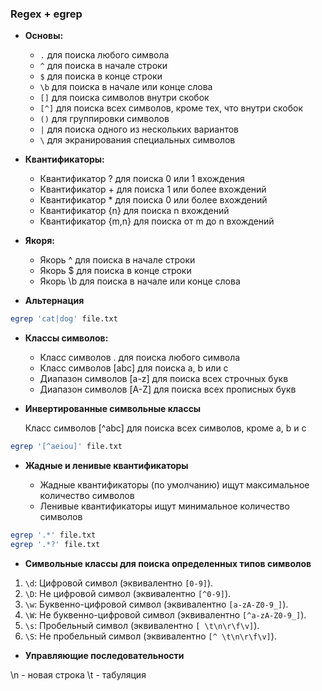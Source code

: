 ### Regex + egrep

-   **Основы:**

    -   `.` для поиска любого символа
    -   `^` для поиска в начале строки
    -   `$` для поиска в конце строки
    -   `\b` для поиска в начале или конце слова
    -   `[]` для поиска символов внутри скобок
    -   `[^]` для поиска всех символов, кроме тех, что внутри скобок
    -   `()` для группировки символов
    -   `|` для поиска одного из нескольких вариантов
    -   `\` для экранирования специальных символов

-   **Квантификаторы:**

    -   Квантификатор ? для поиска 0 или 1 вхождения
    -   Квантификатор + для поиска 1 или более вхождений
    -   Квантификатор \* для поиска 0 или более вхождений
    -   Квантификатор {n} для поиска n вхождений
    -   Квантификатор {m,n} для поиска от m до n вхождений

-   **Якоря:**

    -   Якорь ^ для поиска в начале строки
    -   Якорь $ для поиска в конце строки
    -   Якорь \b для поиска в начале или конце слова

-   **Альтернация**

```bash
egrep 'cat|dog' file.txt
```

-   **Классы символов:**

    -   Класс символов . для поиска любого символа
    -   Класс символов [abc] для поиска a, b или c
    -   Диапазон символов [a-z] для поиска всех строчных букв
    -   Диапазон символов [A-Z] для поиска всех прописных букв

-   **Инвертированные символьные классы**

    Класс символов [^abc] для поиска всех символов, кроме a, b и c

```bash
egrep '[^aeiou]' file.txt
```

-   **Жадные и ленивые квантификаторы**

    -   Жадные квантификаторы (по умолчанию) ищут максимальное количество символов
    -   Ленивые квантификаторы ищут минимальное количество символов

```bash
egrep '.*' file.txt
egrep '.*?' file.txt
```

-   **Символьные классы для поиска определенных типов символов**

1. `\d`: Цифровой символ (эквивалентно `[0-9]`).
2. `\D`: Не цифровой символ (эквивалентно `[^0-9]`).
3. `\w`: Буквенно-цифровой символ (эквивалентно `[a-zA-Z0-9_]`).
4. `\W`: Не буквенно-цифровой символ (эквивалентно `[^a-zA-Z0-9_]`).
5. `\s`: Пробельный символ (эквивалентно `[ \t\n\r\f\v]`).
6. `\S`: Не пробельный символ (эквивалентно `[^ \t\n\r\f\v]`).

-   **Управляющие последовательности**

\n - новая строка
\t - табуляция
